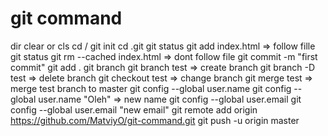 # git command

dir
clear  or cls
cd /
git init
cd .git
git status
git add index.html => follow fille
git status
git rm --cached index.html =>  dont follow file 
git commit -m "first commit"
git add .
git branch
git branch test => create branch
git branch -D test => delete branch
git checkout test => change branch
git merge test => merge test branch to master
git config --global user.name
git config --global user.name "Oleh" => new name
git config --global user.email
git config --global user.email "new email"
git remote add origin https://github.com/MatviyO/git-command.git
git push -u origin master

